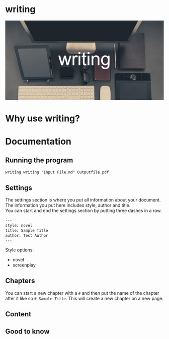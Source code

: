 # writing
![writing](images/writing.png)  
<!--A converter for markdown files to a pdf for novels or screenplay-->

# Why use writing?

# Documentation
## Running the program
```
writing writing "Input File.md" Outputfile.pdf
```

## Settings
The settings section is where you put all information about your document. The information you put here includes style, author and title.<br>
You can start and end the settings section by putting three dashes in a row.
```
---
style: novel
title: Sample Title
author: Test Author
---
```
Style options:
- novel
- screenplay

## Chapters
You can start a new chapter with a ```#``` and then put the name of the chapter after it like so ```# Sample Title```. This will create a new chapter on a new page.

## Content

## Good to know
